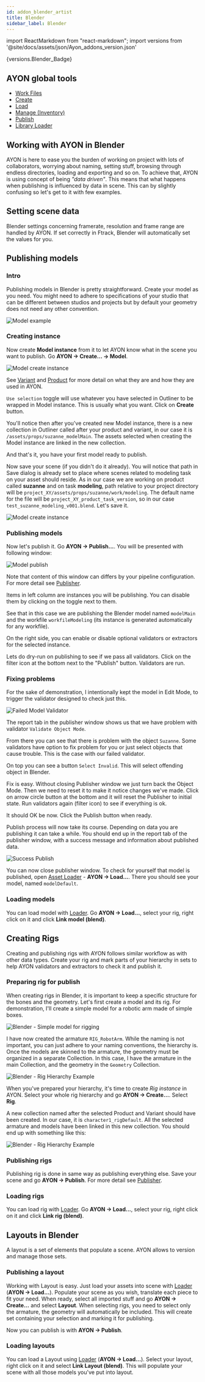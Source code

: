 ```yaml
---
id: addon_blender_artist
title: Blender
sidebar_label: Blender
---
```


import ReactMarkdown from "react-markdown";
import versions from '@site/docs/assets/json/Ayon_addons_version.json'

<ReactMarkdown>
{versions.Blender_Badge}
</ReactMarkdown>

## AYON global tools

-   [Work Files](artist_tools_workfiles)
-   [Create](artist_tools_creator)
-   [Load](artist_tools_loader)
-   [Manage (Inventory)](artist_tools_inventory)
-   [Publish](artist_tools_publisher)
-   [Library Loader](artist_tools_library_loader)

## Working with AYON in Blender

AYON is here to ease you the burden of working on project with lots of
collaborators, worrying about naming, setting stuff, browsing through endless
directories, loading and exporting and so on. To achieve that, AYON is using
concept of being _"data driven"_. This means that what happens when publishing
is influenced by data in scene. This can by slightly confusing so let's get to
it with few examples.


## Setting scene data

Blender settings concerning framerate, resolution and frame range are handled
by AYON. If set correctly in Ftrack, Blender will automatically set the
values for you.


## Publishing models

### Intro

Publishing models in Blender is pretty straightforward. Create your model as you
need. You might need to adhere to specifications of your studio that can be different
between studios and projects but by default your geometry does not need any
other convention.

![Model example](assets/blender-model_example.jpg)

### Creating instance

Now create **Model instance** from it to let AYON know what in the scene you want to
publish. Go **AYON → Create... → Model**.

![Model create instance](assets/blender-model_create_instance.png)

See [Variant](artist_concepts.md#variant) and [Product](artist_concepts.md#product)
for more detail on what they are and how they are used in AYON.

`Use selection` toggle will use whatever you have selected in Outliner to be
wrapped in Model instance. This is usually what you want. Click on **Create** button.

You'll notice then after you've created new Model instance, there is a new
collection in Outliner called after your product and variant, in our case it is
`/assets/props/suzanne_modelMain`. The assets selected when creating the Model instance
are linked in the new collection.

And that's it, you have your first model ready to publish.

Now save your scene (if you didn't do it already). You will notice that path
in Save dialog is already set to place where scenes related to modeling task on
your asset should reside. As in our case we are working on product called
**suzanne** and on task **modeling**, path relative to your project directory will be
`project_XY/assets/props/suzanne/work/modeling`. The default name for the file will
be `project_XY_product_task_version`, so in our case
`test_suzanne_modeling_v001.blend`. Let's save it.

![Model create instance](assets/blender-save_modelling_file.png)

### Publishing models

Now let's publish it. Go **AYON → Publish...**. You will be presented with following window:

![Model publish](assets/blender-model_pre_publish.png)

Note that content of this window can differs by your pipeline configuration.
For more detail see [Publisher](artist_tools_publisher).

Items in left column are instances you will be publishing. You can disable them
by clicking on the toggle next to them.

See that in this case we are publishing the Blender model named
`modelMain` and the workfile `workfileModeling` (its instance is generated
automatically for any workfile).

On the right side, you can enable or disable optional validators or extractors
for the selected instance.

Lets do dry-run on publishing to see if we pass all validators. Click on the filter
icon at the bottom next to the "Publish" button. Validators are run.

### Fixing problems

For the sake of demonstration, I intentionally kept the model in Edit Mode, to
trigger the validator designed to check just this.

![Failed Model Validator](assets/blender-model_publish_error.png)

The report tab in the publisher window shows us that we have problem with
validator `Validate Object Mode`.

From there you can see that there is problem with the
object `Suzanne`. Some validators have option to fix problem for you or just
select objects that cause trouble. This is the case with our failed validator.

On top you can see a button `Select Invalid`. This
will select offending object in Blender.

Fix is easy. Without closing Publisher window we just turn back the Object Mode.
Then we need to reset it to make it notice changes we've made. Click on arrow
circle button at the bottom and it will reset the Publisher to initial state. Run
validators again (filter icon) to see if everything is ok.

It should OK be now. Click the Publish button when ready.

Publish process will now take its course. Depending on data you are publishing
it can take a while. You should end up in the report tab of the publisher window,
with a success message and information about published data.

![Success Publish](assets/blender-model_publish_success.png)

You can now close publisher window.
To check for yourself that model is published, open
[Asset Loader](artist_tools_loader) - **AYON → Load...**.
There you should see your model, named `modelDefault`.

### Loading models

You can load model with [Loader](artist_tools_loader). Go **AYON → Load...**,
select your rig, right click on it and click **Link model (blend)**.

## Creating Rigs

Creating and publishing rigs with AYON follows similar workflow as with
other data types. Create your rig and mark parts of your hierarchy in sets to
help AYON validators and extractors to check it and publish it.

### Preparing rig for publish

When creating rigs in Blender, it is important to keep a specific structure for
the bones and the geometry. Let's first create a model and its rig. For
demonstration, I'll create a simple model for a robotic arm made of simple boxes.

![Blender - Simple model for rigging](assets/blender-rig_model_setup.jpg)

I have now created the armature `RIG_RobotArm`. While the naming is not important,
you can just adhere to your naming conventions, the hierarchy is. Once the models
are skinned to the armature, the geometry must be organized in a separate Collection.
In this case, I have the armature in the main Collection, and the geometry in
the `Geometry` Collection.

![Blender - Rig Hierarchy Example](assets/blender-rig_hierarchy_example.jpg)

When you've prepared your hierarchy, it's time to create *Rig instance* in AYON.
Select your whole rig hierarchy and go **AYON → Create...**. Select **Rig**.

A new collection named after the selected Product and Variant should have been created.
In our case, it is `character1_rigDefault`. All the selected armature and models
have been linked in this new collection. You should end up with something like
this:

![Blender - Rig Hierarchy Example](assets/blender-rig_hierarchy_before_publish.jpg)

### Publishing rigs

Publishing rig is done in same way as publishing everything else. Save your scene
and go **AYON → Publish**. For more detail see [Publisher](artist_tools_publisher).

### Loading rigs

You can load rig with [Loader](artist_tools_loader). Go **AYON → Load...**,
select your rig, right click on it and click **Link rig (blend)**.

## Layouts in Blender

A layout is a set of elements that populate a scene. AYON allows to version
and manage those sets.

### Publishing a layout

Working with Layout is easy. Just load your assets into scene with
[Loader](artist_tools_loader) (**AYON → Load...**). Populate your scene as
you wish, translate each piece to fit your need. When ready, select all imported
stuff and go **AYON → Create...** and select **Layout**. When selecting rigs,
you need to select only the armature, the geometry will automatically be included.
This will create set containing your selection and marking it for publishing.

Now you can publish is with **AYON → Publish**.

### Loading layouts

You can load a Layout using [Loader](artist_tools_loader)
(**AYON → Load...**). Select your layout, right click on it and
select **Link Layout (blend)**. This will populate your scene with all those
models you've put into layout.

